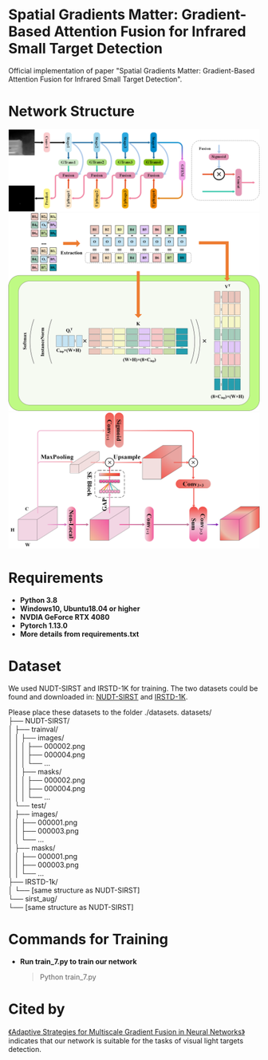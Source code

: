# Spatial Gradients Matter: Gradient-Based Attention Fusion for Infrared Small Target Detection

 Official implementation of paper "Spatial Gradients Matter: Gradient-Based Attention Fusion for Infrared Small Target Detection".

# Network Structure

![Backbone](backbone.png)
![GradFormer](fig_0.png)
![Global Feature Extraction Module](GFEM.png)

# Requirements

* **Python 3.8**
* **Windows10, Ubuntu18.04 or higher**
* **NVDIA GeForce RTX 4080**
* **Pytorch 1.13.0**
* **More details from requirements.txt**

# Dataset

We used NUDT-SIRST and IRSTD-1K for training. The two datasets could be found and downloaded in: [NUDT-SIRST](https://github.com/YeRen123455/Infrared-Small-Target-Detection) and [IRSTD-1K](https://github.com/RuiZhang97/ISNet).

Please place these datasets to the folder ./datasets.
datasets/  
├── NUDT-SIRST/  
│   ├── trainval/  
│   │   ├── images/  
│   │   │   ├── 000002.png  
│   │   │   ├── 000004.png  
│   │   │   └── ...  
│   │   ├── masks/  
│   │   │   ├── 000002.png  
│   │   │   ├── 000004.png  
│   │   │   └── ...  
│   └── test/  
│       ├── images/  
│       │   ├── 000001.png  
│       │   ├── 000003.png  
│       │   └── ...  
│       ├── masks/  
│       │   ├── 000001.png  
│       │   ├── 000003.png  
│       │   └── ...  
├── IRSTD-1k/  
│   └── [same structure as NUDT-SIRST]  
└── sirst_aug/  
    └── [same structure as NUDT-SIRST]  


# Commands for Training

* **Run train_7.py to train our network**
  > Python train_7.py
  >

# Cited by

[《Adaptive Strategies for Multiscale Gradient Fusion in Neural Networks》](https://www.researchgate.net/profile/Xinyi-Zhang-235/publication/385103761_Adaptive_Strategies_for_Multiscale_Gradient_Fusion_in_Neural_Networks/links/6716a74209ba2d0c76174965/Adaptive-Strategies-for-Multiscale-Gradient-Fusion-in-Neural-Networks.pdf) indicates that our network is suitable for the tasks of visual light targets detection.
